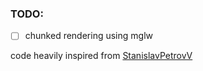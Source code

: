 ### TODO:
- [ ] chunked rendering using mglw

code heavily inspired from [StanislavPetrovV](https://github.com/StanislavPetrovV)